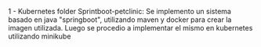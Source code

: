 1 - Kubernetes folder
    Sprintboot-petclinic: Se implemento un sistema basado en java "springboot", utilizando maven y docker para crear la imagen utilizada. 
    Luego se procedio a implementar el mismo en kubernetes utilizando minikube
